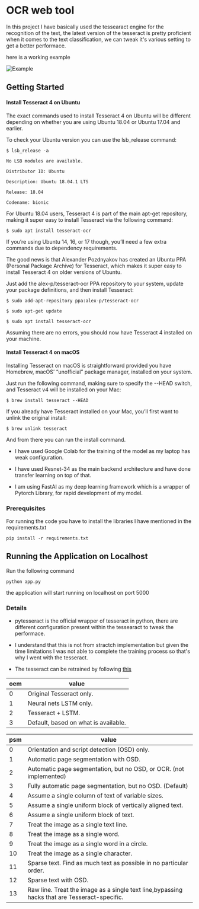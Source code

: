 
  

# OCR web tool

  

  

In this project I have basically used the tessearact engine for the recognition of the text, the latest version of the tesseract is pretty proficient when it comes to the text classification, we can tweak it's various setting to get a better performace.

  

here is a working example

![Example](resources/example.gif)

  

## Getting Started

  
  

#### Install Tesseract 4 on Ubuntu

The exact commands used to install Tesseract 4 on Ubuntu will be different depending on whether you are using Ubuntu 18.04 or Ubuntu 17.04 and earlier.

  

To check your Ubuntu version you can use the lsb_release command:

  
  

```
$ lsb_release -a

```

```
No LSB modules are available.

Distributor ID: Ubuntu

Description: Ubuntu 18.04.1 LTS

Release: 18.04

Codename: bionic

```
For Ubuntu 18.04 users, Tesseract 4 is part of the main apt-get repository, making it super easy to install Tesseract via the following command:

  

`$ sudo apt install tesseract-ocr
`

If you’re using Ubuntu 14, 16, or 17 though, you’ll need a few extra commands due to dependency requirements.

  

The good news is that Alexander Pozdnyakov has created an Ubuntu PPA (Personal Package Archive) for Tesseract, which makes it super easy to install Tesseract 4 on older versions of Ubuntu.

  

Just add the alex-p/tesseract-ocr PPA repository to your system, update your package definitions, and then install Tesseract:

  
  

```
$ sudo add-apt-repository ppa:alex-p/tesseract-ocr

$ sudo apt-get update

$ sudo apt install tesseract-ocr

```

Assuming there are no errors, you should now have Tesseract 4 installed on your machine.

  

#### Install Tesseract 4 on macOS

Installing Tesseract on macOS is straightforward provided you have Homebrew, macOS’ “unofficial” package manager, installed on your system.

  

Just run the following command, making sure to specify the --HEAD switch, and Tesseract v4 will be installed on your Mac:

  

`
$ brew install tesseract --HEAD
`

If you already have Tesseract installed on your Mac, you’ll first want to unlink the original install:

  

`
$ brew unlink tesseract
`

And from there you can run the install command.

  
  

* I have used Google Colab for the training of the model as my laptop has weak configuration.

* I have used Resnet-34 as the main backend architecture and have done transfer learning on top of that.

* I am using FastAI as my deep learning framework which is a wrapper of Pytorch Library, for rapid development of my model.

  

### Prerequisites

  

  

For running the code you have to install the libraries I have mentioned in the requirements.txt

  

  

```
pip install -r requirements.txt

```
  
  

## Running the Application on Localhost

Run the following command

```
python app.py

```


the application will start running on localhost on port 5000

  

### Details

  

  

* pytesseract is the official wrapper of tesseract in python, there are different configuration present within the tessearact to tweak the performace.

* I understand that this is not from stractch implementation but given the time limitations I was not able to complete the training process so that's why I went with the tesseract.

* The tesseract can be retrained by following [this](https://tesseract-ocr.github.io/tessdoc/Training-Tesseract.html)

|oem  |value |
|--| --|
  |0 | Original Tesseract only.|
  |1 | Neural nets LSTM only.
  |2 | Tesseract + LSTM.
  |3 | Default, based on what is available.


|psm|value  |
|--|--|
  |0|  Orientation and script detection (OSD) only.
  |1|  Automatic page segmentation with OSD.
  |2| Automatic page segmentation, but no OSD, or OCR. (not implemented)
  |3| Fully automatic page segmentation, but no OSD. (Default)
  |4| Assume a single column of text of variable sizes.
  |5| Assume a single uniform block of vertically aligned text.
  |6| Assume a single uniform block of text.
  |7| Treat the image as a single text line.
  |8| Treat the image as a single word.
  |9| Treat the image as a single word in a circle.
  |10| Treat the image as a single character.
  |11| Sparse text. Find as much text as possible in no particular order.
  |12| Sparse text with OSD.
  |13|  Raw line. Treat the image as a single text line,bypassing hacks that are Tesseract-specific.